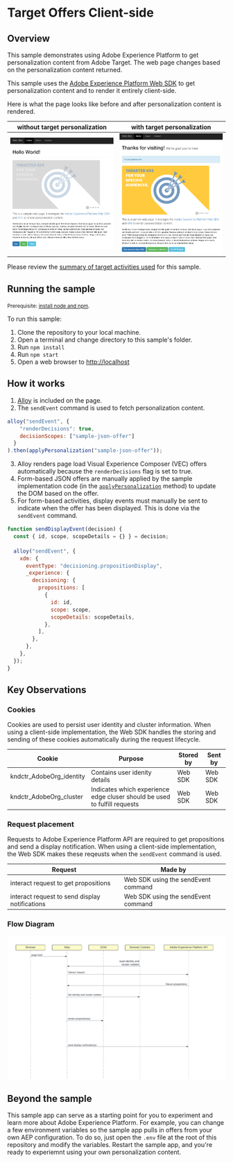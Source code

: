 # Target Offers Client-side

## Overview

This sample demonstrates using Adobe Experience Platform to get personalization content from Adobe Target.  The web page changes based on the personalization content returned.  

This sample uses the [Adobe Experience Platform Web SDK](https://experienceleague.adobe.com/docs/experience-platform/edge/home.html) to get personalization content and to render it entirely client-side. 

Here is what the page looks like before and after personalization content is rendered. 

| without target personalization                              | with target personalization                                       |
|-------------------------------------------------------------|-------------------------------------------------------------------|
| <img src="../.assets/plain.png" alt="drawing" width="800"/> | <img src="../.assets/with-offers.png" alt="drawing" width="800"/> |

Please review the [summary of target activities used](../TargetActivities.md) for this sample. 


## Running the sample

<small>Prerequisite: [install node and npm](https://docs.npmjs.com/downloading-and-installing-node-js-and-npm).</small>

To run this sample:

1. Clone the repository to your local machine.
2. Open a terminal and change directory to this sample's folder.
3. Run `npm install`
4. Run `npm start`
5. Open a web browser to [http://localhost](http://localhost)

## How it works

1. [Alloy](https://experienceleague.adobe.com/docs/experience-platform/edge/home.html) is included on the page.
2. The `sendEvent` command is used to fetch personalization content.

```javascript
alloy("sendEvent", {
    "renderDecisions": true,
    decisionScopes: ["sample-json-offer"]
  }
).then(applyPersonalization("sample-json-offer"));
```

3. Alloy renders page load Visual Experience Composer (VEC) offers automatically because the `renderDecisions` flag is set to true.
4. Form-based JSON offers are manually applied by the sample implementation code (in the [`applyPersonalization`](./public/script.js) method) to update the DOM based on the offer.
5. For form-based activities, display events must manually be sent to indicate when the offer has been displayed. This is done via the `sendEvent` command.

```javascript
function sendDisplayEvent(decision) {
  const { id, scope, scopeDetails = {} } = decision;

  alloy("sendEvent", {
    xdm: {
      eventType: "decisioning.propositionDisplay",
      _experience: {
        decisioning: {
          propositions: [
            {
              id: id,
              scope: scope,
              scopeDetails: scopeDetails,
            },
          ],
        },
      },
    },
  });
}
```

## Key Observations

### Cookies
Cookies are used to persist user identity and cluster information.  When using a client-side implementation, the Web SDK handles the storing and sending of these cookies automatically during the request lifecycle.

| Cookie                   | Purpose                                                                   | Stored by | Sent by |
|--------------------------|---------------------------------------------------------------------------|-----------|---------|
| kndctr_AdobeOrg_identity | Contains user idenity details                                             | Web SDK   | Web SDK |
| kndctr_AdobeOrg_cluster  | Indicates which experience edge cluser should be used to fulfill requests | Web SDK   | Web SDK |


### Request placement

Requests to Adobe Experience Platform API are required to get propositions and send a display notification.  When using a client-side implementation, the Web SDK makes these reqeusts when the `sendEvent` command is used.

| Request                                        | Made by                             |
|------------------------------------------------|-------------------------------------|
| interact request to get propositions           | Web SDK using the sendEvent command |
| interact request to send display notifications | Web SDK using the sendEvent command |

### Flow Diagram

<img src="../.assets/diagram-client-side.png" alt="drawing" />

## Beyond the sample

This sample app can serve as a starting point for you to experiment and learn more about Adobe Experience Platform. For example, you can change a few environment variables so the sample app pulls in offers from your own AEP configuration.  To do so, just open the `.env` file at the root of this repository and modify the variables.  Restart the sample app, and you're ready to experiemnt using your own personalization content.
